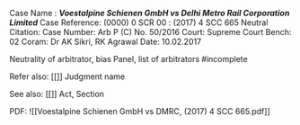 Case Name : ***Voestalpine Schienen GmbH vs Delhi Metro Rail Corporation Limited***
Case Reference: (0000) 0 SCR 00 :  (2017) 4 SCC 665
Neutral Citation:
Case Number: Arb P (C) No. 50/2016
Court: Supreme Court
Bench: 02
Coram: Dr AK Sikri, RK Agrawal
Date: 10.02.2017

Neutrality of arbitrator, bias 
Panel, list of arbitrators
#incomplete 

Refer also:
[[]]
Judgment name

See also:
[[]] 
Act, Section

PDF:
![[Voestalpine Schienen GmbH vs DMRC, (2017) 4 SCC 665.pdf]]